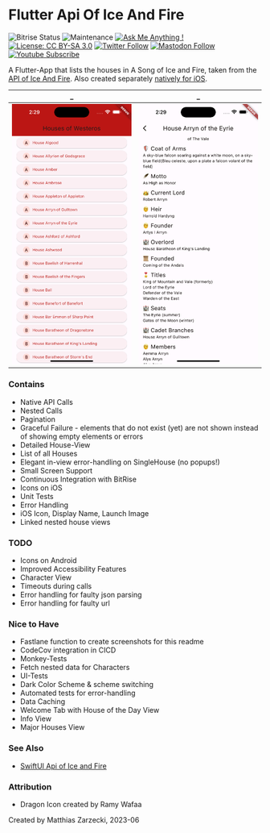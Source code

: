 # Flutter Api Of Ice And Fire

![Bitrise Status](https://app.bitrise.io/app/35c80e8e-6ee4-46ee-9a9e-6ec560f2b6c4/status.svg?token=cTzzZ6qrkULBgNlCYFbzRg&branch=main) ![Maintenance](https://img.shields.io/badge/Maintained%3F-yes-green.svg) [![Ask Me Anything !](https://img.shields.io/badge/Ask%20me-anything-1abc9c.svg)](https://twitter.com/matthias_code) [![License: CC BY-SA 3.0](https://img.shields.io/badge/License-CC%20BY--SA%203.0-red.svg)](https://creativecommons.org/licenses/by-sa/3.0/) [![Twitter Follow](https://img.shields.io/twitter/follow/matthias_code?style=social)](https://twitter.com/matthias_code) [![Mastodon Follow](https://img.shields.io/mastodon/follow/109324799475945668?domain=https%3A%2F%2Fmastodon.cloud&style=social)](https://mastodon.cloud/@matthias_code) [![Youtube Subscribe](https://img.shields.io/youtube/channel/subscribers/UCvMdsKesM05bIG0eq7M5z1g?style=social)](https://www.youtube.com/channel/UCvMdsKesM05bIG0eq7M5z1g?sub_confirmation=1)

A Flutter-App that lists the houses in A Song of Ice and Fire, taken from the [API of Ice And Fire](https://anapioficeandfire.com/). Also created separately [natively for iOS](https://github.com/matthiaszarzecki/SwiftUIApiOfIceAndFire/).

| _ | _ |
:-------------------------:|:-------------------------:
<img src="media/screenshot_01.png">|<img src="media/screenshot_02.png">|

### Contains
- Native API Calls
- Nested Calls
- Pagination
- Graceful Failure - elements that do not exist (yet) are not shown instead of showing empty elements or errors
- Detailed House-View
- List of all Houses
- Elegant in-view error-handling on SingleHouse (no popups!)
- Small Screen Support
- Continuous Integration with BitRise
- Icons on iOS
- Unit Tests
- Error Handling
- iOS Icon, Display Name, Launch Image
- Linked nested house views

### TODO
- Icons on Android
- Improved Accessibility Features
- Character View
- Timeouts during calls
- Error handling for faulty json parsing
- Error handling for faulty url

### Nice to Have
- Fastlane function to create screenshots for this readme
- CodeCov integration in CICD
- Monkey-Tests
- Fetch nested data for Characters
- UI-Tests
- Dark Color Scheme & scheme switching
- Automated tests for error-handling
- Data Caching
- Welcome Tab with House of the Day View
- Info View
- Major Houses View

### See Also
- [SwiftUI Api of Ice and Fire](https://github.com/matthiaszarzecki/SwiftUIApiOfIceAndFire/)

### Attribution
- Dragon Icon created by Ramy Wafaa

Created by Matthias Zarzecki, 2023-06
